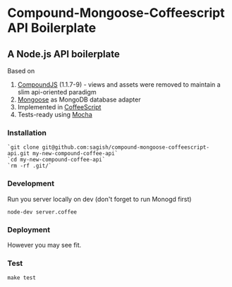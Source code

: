 # Compound-Mongoose-Coffeescript API Boilerplate

## A Node.js API boilerplate

Based on

1. [CompoundJS](https://github.com/1602/compound) (1.1.7-9) - views and assets were removed to maintain a slim api-oriented paradigm
2. [Mongoose](http://mongoosejs.com) as MongoDB database adapter
3. Implemented in [CoffeeScript](http://coffeescript.org)
4. Tests-ready using [Mocha](http://visionmedia.github.io/mocha/)

### Installation

    `git clone git@github.com:sagish/compound-mongoose-coffeescript-api.git my-new-compound-coffee-api`
    `cd my-new-compound-coffee-api`
    `rm -rf .git/`

### Development

Run you server locally on dev (don't forget to run Monogd first)

`node-dev server.coffee`

### Deployment

However you may see fit.

### Test

`make test`
